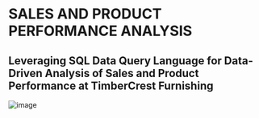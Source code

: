 # SALES AND PRODUCT PERFORMANCE ANALYSIS 
## Leveraging SQL Data Query Language for Data-Driven Analysis of Sales and Product Performance at TimberCrest Furnishing
![image](https://github.com/user-attachments/assets/0995d0a4-ab37-471d-9ddf-5baf5ceaecc9)

